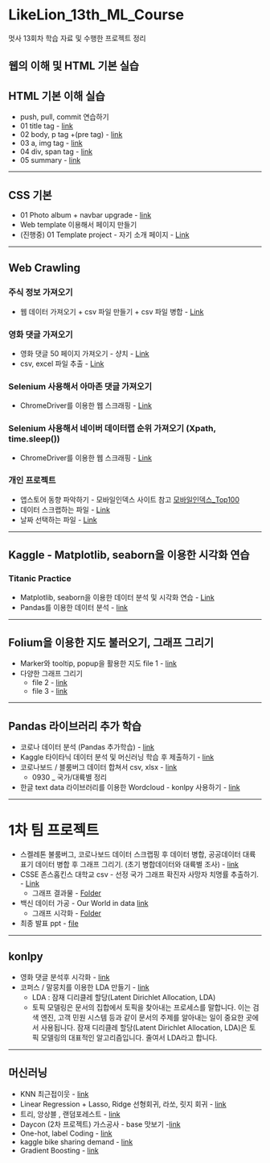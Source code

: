 # LikeLion_13th_ML_Course

멋사 13회차 학습 자료 및 수행한 프로젝트 정리

## 웹의 이해 및 HTML 기본 실습

## HTML 기본 이해 실습
- push, pull, commit 연습하기
- 01 title tag - [link](https://github.com/JYPark-Code/LikeLion_13th_ML_Course/blob/main/html/01_html_title.html)
- 02 body, p tag +(pre tag) - [link](https://github.com/JYPark-Code/LikeLion_13th_ML_Course/blob/main/html/02_html_body_p.html)
- 03 a, img tag - [link](https://github.com/JYPark-Code/LikeLion_13th_ML_Course/blob/main/html/03_html_link_img.html)
- 04 div, span tag - [link](https://github.com/JYPark-Code/LikeLion_13th_ML_Course/blob/main/html/04_html_div_span.html)
- 05 summary - [link](https://github.com/JYPark-Code/LikeLion_13th_ML_Course/blob/main/html/05_html_summary.html)
- - -
## CSS 기본
- 01 Photo album + navbar upgrade - [link](https://jypark-code.github.io/LikeLion_13th_ML_Course/Photo_Album/11_photo_album_assignment)
- Web template 이용해서 페이지 만들기
- (진행중) 01 Template project - 자기 소개 페이지 - [Link](https://jypark-code.github.io/LikeLion_13th_ML_Course/Web_template/index.html)
- - -
## Web Crawling
### 주식 정보 가져오기
- 웹 데이터 가져오기 + csv 파일 만들기 + csv 파일 병합 - [Link](https://github.com/JYPark-Code/LikeLion_13th_ML_Course/blob/main/Stock_Data_Crawling/05_KOSPI_exercise.py)
### 영화 댓글 가져오기
- 영화 댓글 50 페이지 가져오기 - 샹치 - [Link](https://github.com/JYPark-Code/LikeLion_13th_ML_Course/blob/main/Web_visual/Assignment_movie.py)
- csv, excel 파일 추출 - [Link](https://github.com/JYPark-Code/LikeLion_13th_ML_Course/blob/main/Web_visual/text_visualization.py)
### Selenium 사용해서 아마존 댓글 가져오기
- ChromeDriver를 이용한 웹 스크래핑 - [Link](https://github.com/JYPark-Code/LikeLion_13th_ML_Course/blob/main/Selenium/03_amazon_practice.py)
### Selenium 사용해서 네이버 데이터랩 순위 가져오기 (Xpath, time.sleep())
- ChromeDriver를 이용한 웹 스크래핑 - [Link](https://github.com/JYPark-Code/LikeLion_13th_ML_Course/blob/main/Web_ranking/0913_03_naver_datalab.py )
### 개인 프로젝트
- 앱스토어 동향 파악하기 - 모바일인덱스 사이트 참고 [모바일인덱스_Top100](https://www.mobileindex.com/mi-chart/top-100/overall)
- 데이터 스크랩하는 파일 - [Link](https://github.com/JYPark-Code/LikeLion_13th_ML_Course/blob/main/0914_Pilot_project/pilot_project.py)
- 날짜 선택하는 파일 - [Link](https://github.com/JYPark-Code/LikeLion_13th_ML_Course/blob/main/0914_Pilot_project/date_picker.py )
- - -
## Kaggle - Matplotlib, seaborn을 이용한 시각화 연습
### Titanic Practice 
- Matplotlib, seaborn을 이용한 데이터 분석 및 시각화 연습 - [Link](https://github.com/JYPark-Code/LikeLion_13th_ML_Course/tree/main/0915_matplot_seaborn_titanic)
- Pandas를 이용한 데이터 분석 - [link](https://github.com/JYPark-Code/LikeLion_13th_ML_Course/tree/main/0916_pandas)
- - -
## Folium을 이용한 지도 불러오기, 그래프 그리기
- Marker와 tooltip, popup을 활용한 지도 file 1 - [link](https://github.com/JYPark-Code/LikeLion_13th_ML_Course/blob/main/0923_folium/210923_folium.ipynb)
- 다양한 그래프 그리기
  * file 2 - [link](https://github.com/JYPark-Code/LikeLion_13th_ML_Course/blob/main/0923-24_folium/210924_folium(2).ipynb)
  * file 3 - [link](https://github.com/JYPark-Code/LikeLion_13th_ML_Course/blob/main/0923-24_folium/210924_folium(3).ipynb)
- - -
## Pandas 라이브러리 추가 학습
- 코로나 데이터 분석 (Pandas 추가학습) - [link](https://github.com/JYPark-Code/LikeLion_13th_ML_Course/blob/main/0927_pandas_extra/210927_pandas_extra.ipynb)
- Kaggle 타이타닉 데이터 분석 및 머신러닝 학습 후 제출하기 - [link](https://github.com/JYPark-Code/LikeLion_13th_ML_Course/blob/main/0928_pandas_titanic/210928_titanic_model_upgrade.ipynb)
- 코로나보드 / 블룸버그 데이터 합쳐서 csv, xlsx - [link](https://github.com/JYPark-Code/LikeLion_13th_ML_Course/blob/main/0929_covid_df_merge)
  - 0930 _ 국가/대륙별 정리
- 한글 text data 라이브러리를 이용한 Wordcloud - konlpy 사용하기 - [link](https://github.com/JYPark-Code/LikeLion_13th_ML_Course/blob/main/0930_text_data/0930_text_data.ipynb)
- - -
# 1차 팀 프로젝트
- 스켈레톤 불룸버그, 코로나보드 데이터 스크랩핑 후 데이터 병합, 공공데이터 대륙 표기 데이터 병합 후 그래프 그리기. (초기 병합데이터와 대륙별 조사) - [link](https://github.com/JYPark-Code/LikeLion_13th_ML_Course/blob/main/0929_covid_df_merge/first_team_project_sk.ipynb)
- CSSE 존스홉킨스 대학교 csv - 선정 국가 그래프 확진자 사망자 치명률 추출하기. - [Link](https://github.com/JYPark-Code/LikeLion_13th_ML_Course/blob/main/1012_1st_team_review/1006_1st_team_pj/USSE_confirmed_death_fatality.ipynb) 
  - 그래프 결과물 - [Folder](https://github.com/JYPark-Code/LikeLion_13th_ML_Course/tree/main/1012_1st_team_review/1006_1st_team_pj/211006_1st_team_pj_image)  
- 백신 데이터 가공 - Our World in data [link](https://github.com/JYPark-Code/LikeLion_13th_ML_Course/blob/main/1012_1st_team_review/1007_our_world_in_data/1006_OWID_vaccination_testing.ipynb)
  - 그래프 시각화 - [Folder](https://github.com/JYPark-Code/LikeLion_13th_ML_Course/tree/main/1012_1st_team_review/1007_our_world_in_data/vac_graph)
- 최종 발표 ppt - [file](https://github.com/JYPark-Code/LikeLion_13th_ML_Course/blob/main/1012_1st_team_review/trinity%EC%A1%B0_%EC%B5%9C%EC%A2%85%EB%B0%9C%ED%91%9C(%EC%B5%9C%EC%A2%85%EB%B3%B8).pptx)
- - -
## konlpy
- 영화 댓글 분석후 시각화 - [link](https://github.com/JYPark-Code/LikeLion_13th_ML_Course/blob/main/1005_konply_visualization/1005_textVisualization.ipynb)
- 코퍼스 / 말뭉치를 이용한 LDA 만들기 - [link](https://github.com/JYPark-Code/LikeLion_13th_ML_Course/blob/main/1006_LDA/20211006_LDA.ipynb)
  - LDA : 잠재 디리클레 할당(Latent Dirichlet Allocation, LDA)
  - 토픽 모델링은 문서의 집합에서 토픽을 찾아내는 프로세스를 말합니다. 이는 검색 엔진, 고객 민원 시스템 등과 같이 문서의 주제를 알아내는 일이 중요한 곳에서 사용됩니다. 잠재 디리클레 할당(Latent Dirichlet Allocation, LDA)은 토픽 모델링의 대표적인 알고리즘입니다. 줄여서 LDA라고 합니다.
- - -
## 머신러닝
- KNN 최근접이웃 - [link](https://github.com/JYPark-Code/LikeLion_13th_ML_Course/tree/main/1012_ML_KNN)
- Linear Regression + Lasso, Ridge 선형회귀, 라쏘, 릿지 회귀 - [link](https://github.com/JYPark-Code/LikeLion_13th_ML_Course/blob/main/1013_ML_Linear_Regression/211013_LR.ipynb)
- 트리, 앙상블 , 랜덤포레스트 - [link](https://github.com/JYPark-Code/LikeLion_13th_ML_Course/blob/main/1014_tree_ensemble/211014_%ED%8A%B8%EB%A6%AC_%EC%95%99%EC%83%81%EB%B8%94.ipynb)
- Daycon (2차 프로젝트) 가스공사 - base 맛보기 -[link](https://github.com/JYPark-Code/LikeLion_13th_ML_Course/blob/main/1015_daycon_start/211015_dacon_com.ipynb)
- One-hot, label Coding - [link](https://github.com/JYPark-Code/LikeLion_13th_ML_Course/blob/main/1021_onehot/211021_OneHot.ipynb)
- kaggle bike sharing demand - [link](https://github.com/JYPark-Code/LikeLion_13th_ML_Course/blob/main/1025_kaggle_bike/211025_Kaggle_bike.ipynb)
- Gradient Boosting - [link](https://github.com/JYPark-Code/LikeLion_13th_ML_Course/blob/main/1027_gradient/Gradient_boosting.ipynb)
